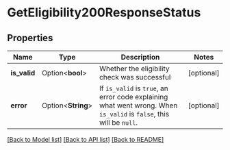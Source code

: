 # GetEligibility200ResponseStatus

## Properties

Name | Type | Description | Notes
------------ | ------------- | ------------- | -------------
**is_valid** | Option<**bool**> | Whether the eligibility check was successful | [optional]
**error** | Option<**String**> | If `is_valid` is `true`, an error code explaining what went wrong. When `is_valid` is `false`, this will be `null`. | [optional]

[[Back to Model list]](../README.md#documentation-for-models) [[Back to API list]](../README.md#documentation-for-api-endpoints) [[Back to README]](../README.md)


